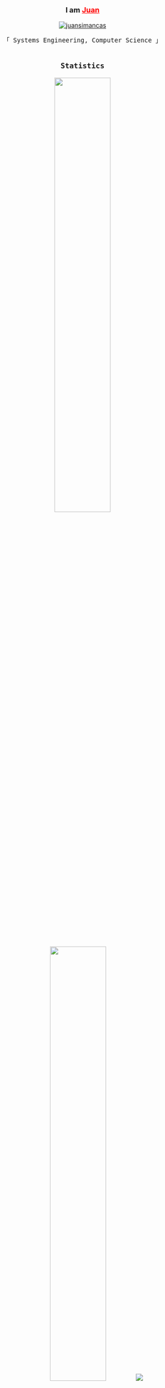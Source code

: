 <h3 align="center">
    <p> I am
        <b><a target="_blank" href="" style="color:red;">Juan</a></b>
    </p>
</h3>

<p align="center"> 
  <a href="https://linkedin.com/in/juan-simancas" target="_blank">
  <img src="https://img.shields.io/badge/LinkedIn-0077B5?style=for-the-badge&logo=linkedin&logoColor=white&color=darkred" alt="juansimancas"/>
 </a></p>

<p align="center"> 
  <samp>
    「 Systems Engineering, Computer Science</b> 」
    <br>
    <br>
  </samp>
</p>

<h3 align="center">
        <samp> Statistics
        </samp>
</h3>

<p align="center">
  <img height="50%" width="auto" src ="https://github-readme-stats.vercel.app/api?username=ginozza&show_icons=true&count_private=true&theme=material-palenight&hide_border=true&hide=issues,contribs&bg_color=00000000">
  <img height="50%" width="auto" src ="https://github-readme-stats.vercel.app/api/top-langs/?username=ginozza&layout=compact&hide_border=true&theme=material-palenight&bg_color=00000000&langs_count=6">
  <img src ="https://github-readme-streak-stats.herokuapp.com?user=ginozza&theme=material-palenight&hide_border=true&background=FFFFFF00">
</p>
